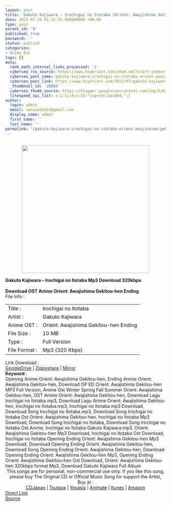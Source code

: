 ```yaml
---
layout: post
title: 'Gakuto Kajiwara – Irochigai no Itotaba [Orient: Awajishima Gekitou-hen Ending]'
date: 2022-07-25 01:12:33.000000000 +00:00
type: post
parent_id: '0'
published: true
password: ''
status: publish
categories:
- Anime Ost
tags: []
meta:
  rank_math_internal_links_processed: '1'
  cyberseo_rss_source: https://www.hiyoriost.com/atom.xml?start-index=1
  cyberseo_post_name: gakuto-kajiwara-irochigai-no-itotaba-orient-awajishima-gekitou-hen-ending
  cyberseo_post_link: https://www.hiyoriost.com/2022/07/gakuto-kajiwara-irochigai-no-itotaba.html
  _thumbnail_id: '28084'
  cyberseo_thumb_source: https://blogger.googleusercontent.com/img/b/R29vZ2xl/AVvXsEib1EjF2dwQyLKoosIyPbnSxqi7zhEj5jqMsDYNiMn2ofFIUwBRK0OuvCJvKJo380RXkqSZRYCHXyUmDai9UsSdpllzzudQ36D_ZecrbCuK_CTE5Fz-yP6cJnBNQfhY-OzX7ws6Bd7-zcwqHlW0SRfEP65Q4QKZjP7GsADRi58dH0zlNqd7mADsJpZj/s400/CV221.jpg
  litespeed_vpi_list: a:1:{i:0;s:15:"svg+xml;base64,";}
author:
  login: admin
  email: senseads014@gmail.com
  display_name: admin
  first_name: ''
  last_name: ''
permalink: "/gakuto-kajiwara-irochigai-no-itotaba-orient-awajishima-gekitou-hen-ending/"
---
```

<div class="separator" style="clear: both"><a href="https://blogger.googleusercontent.com/img/b/R29vZ2xl/AVvXsEib1EjF2dwQyLKoosIyPbnSxqi7zhEj5jqMsDYNiMn2ofFIUwBRK0OuvCJvKJo380RXkqSZRYCHXyUmDai9UsSdpllzzudQ36D_ZecrbCuK_CTE5Fz-yP6cJnBNQfhY-OzX7ws6Bd7-zcwqHlW0SRfEP65Q4QKZjP7GsADRi58dH0zlNqd7mADsJpZj/s1300/CV221.jpg" style="display: block;padding: 1em 0;text-align: center"><img alt border="0" data-original-height="1300" data-original-width="1300" src="{{ site.baseurl }}/assets/2022/07/CV221.jpg" width="400" /></a></div>
<div class="judulpost">
<b>Gakuto Kajiwara – Irochigai no Itotaba Mp3 Download 320kbps<br />
<br />
Download OST Anime Orient: Awajishima Gekitou-hen Ending</b>
</div>
<div class="linkdownload">File Info : </div>
<div class="info2" id="Info">
<table>
<tbody>
<tr>
<td class="tablex">Title :</td>
<td>Irochigai no Itotaba</td>
</tr>
<tr>
<td class="tablex">Artist :</td>
<td>Gakuto Kajiwara</td>
</tr>
<tr>
<td class="tablex">Anime OST :</td>
<td>Orient: Awajishima Gekitou-hen Ending</td>
</tr>
<tr>
<td class="tablex">File Size :</td>
<td>10 MB</td>
</tr>
<tr>
<td class="tablex">Type :</td>
<td>Full Version</td>
</tr>
<tr>
<td class="tablex">File Format :</td>
<td>Mp3 (320 Kbps)</td>
</tr>
</tbody>
</table>
</div>
<div class="linkdownload">Link Download : </div>
<div class="listdl"><a href="https://drive.google.com/file/d/1gWY0wBUD0OM7Dwov1WbsilH-Hd7bCK9g/view?usp=drivesdk" rel="nofollow noopener" target="_blank">GoogleDrive</a> | <a href="https://www85.zippyshare.com/v/W3qYTLhE/file.html" rel="nofollow noopener" target="_blank">Zippyshare</a> | <a href="https://mir.cr/1MQXDG7V" rel="nofollow noopener" target="_blank">Mirror</a></div>
<div class="keywordz"><b>Keyword </b> :
<div class="tagser">Opening Anime Orient: Awajishima Gekitou-hen, Ending Anime Orient: Awajishima Gekitou-hen, Download OP ED Orient: Awajishima Gekitou-hen MP3 Full Version, Anime Ost Winter Spring Fall Summer Orient: Awajishima Gekitou-hen, OST Anime Orient: Awajishima Gekitou-hen, Download Lagu Irochigai no Itotaba.mp3, Download Lagu Anime Orient: Awajishima Gekitou-hen, Irochigai no Itotaba.mp3, Irochigai no Itotaba.mp3 Download, Download Song Irochigai no Itotaba.mp3, Download Song Irochigai no Itotaba Ost Orient: Awajishima Gekitou-hen, Irochigai no Itotaba Mp3 Download, Download Song Irochigai no Itotaba, Download Song Irochigai no Itotaba Ost Anime, Irochigai no Itotaba Gakuto Kajiwara.mp3, Orient: Awajishima Gekitou-hen Mp3 Download, Irochigai no Itotaba Ost Download, Irochigai no Itotaba Opening Ending Orient: Awajishima Gekitou-hen Mp3 Download, Download Opening Ending Orient: Awajishima Gekitou-hen, Download Song Opening Ending Orient: Awajishima Gekitou-hen, Download Opening Ending Orient: Awajishima Gekitou-hen Mp3, Opening Ending Orient: Awajishima Gekitou-hen Ost Download, Orient: Awajishima Gekitou-hen 320kbps format Mp3, Download Gakuto Kajiwara Full Album</div>
</div>
<div class="buycd" align="center">This songs are for personal, non-commercial use only. If you like this song, please buy The Original CD or Official Music Song for support the Artist, Buy at : <br /><a href="https://www.cdjapan.co.jp/" target="_blank" rel="noopener">CDJapan</a> | <a href="https://shop.tsutaya.co.jp/" target="_blank" rel="noopener">Tsutaya</a> | <a href="https://www.yesasia.com/" target="_blank" rel="noopener">Yesasia</a> | <a href="https://www.animate-onlineshop.jp/" target="_blank" rel="noopener">Animate</a> | <a href="https://www.apple.com/jp/itunes" target="_blank" rel="noopener">Itunes</a> | <a href="https://amazon.co.jp/" target="_blank" rel="noopener">Amazon</a>
</div>
<div class="divbtn"> <a href="https://handymansurrender.com/fihup8buzv?key=94550f7ce39444073321dde3b8782f97" class="btn"><i class="fa fa-download"></i> Direct Link</a> <br /><a href="https://www.hiyoriost.com/2022/07/gakuto-kajiwara-irochigai-no-itotaba.html">Source</a> </div>
